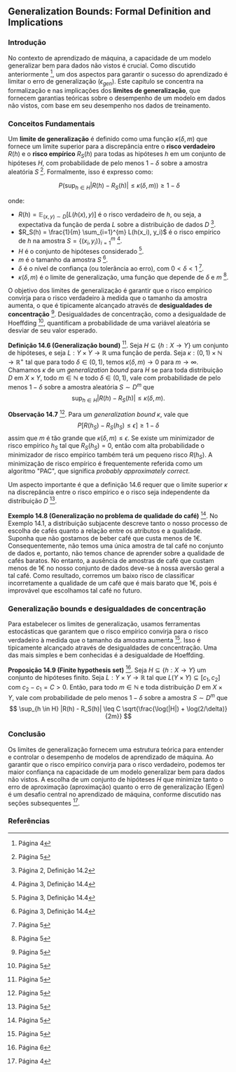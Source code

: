 ## Generalization Bounds: Formal Definition and Implications

### Introdução
No contexto de aprendizado de máquina, a capacidade de um modelo generalizar bem para dados não vistos é crucial. Como discutido anteriormente [^4], um dos aspectos para garantir o sucesso do aprendizado é limitar o erro de generalização ($\epsilon_{gen}$). Este capítulo se concentra na formalização e nas implicações dos **limites de generalização**, que fornecem garantias teóricas sobre o desempenho de um modelo em dados não vistos, com base em seu desempenho nos dados de treinamento.

### Conceitos Fundamentais

Um **limite de generalização** é definido como uma função $\kappa(\delta, m)$ que fornece um limite superior para a discrepância entre o **risco verdadeiro** $R(h)$ e o **risco empírico** $R_S(h)$ para todas as hipóteses $h$ em um conjunto de hipóteses $H$, com probabilidade de pelo menos $1 - \delta$ sobre a amostra aleatória $S$ [^5]. Formalmente, isso é expresso como:

$$\
P\left(\sup_{h \in H} |R(h) - R_S(h)| \leq \kappa(\delta, m)\right) \geq 1 - \delta
$$

onde:
*   $R(h) = \mathbb{E}_{(x,y) \sim D}[L(h(x), y)]$ é o risco verdadeiro de $h$, ou seja, a expectativa da função de perda $L$ sobre a distribuição de dados $D$ [^2].
*   $R_S(h) = \frac{1}{m} \sum_{i=1}^{m} L(h(x_i), y_i)$ é o risco empírico de $h$ na amostra $S = \{(x_i, y_i)\}_{i=1}^{m}$ [^3].
*   $H$ é o conjunto de hipóteses considerado [^3].
*   $m$ é o tamanho da amostra $S$ [^3].
*   $\delta$ é o nível de confiança (ou tolerância ao erro), com $0 < \delta < 1$ [^5].
*   $\kappa(\delta, m)$ é o limite de generalização, uma função que depende de $\delta$ e $m$ [^5].

O objetivo dos limites de generalização é garantir que o risco empírico convirja para o risco verdadeiro à medida que o tamanho da amostra aumenta, o que é tipicamente alcançado através de **desigualdades de concentração** [^5]. Desigualdades de concentração, como a desigualdade de Hoeffding [^5], quantificam a probabilidade de uma variável aleatória se desviar de seu valor esperado.

**Definição 14.6 (Generalização bound)** [^5]. Seja $H \subseteq \{h: X \rightarrow Y\}$ um conjunto de hipóteses, e seja $L: Y \times Y \rightarrow \mathbb{R}$ uma função de perda. Seja $\kappa: (0, 1) \times \mathbb{N} \rightarrow \mathbb{R}^+$ tal que para todo $\delta \in (0, 1)$, temos $\kappa(\delta, m) \rightarrow 0$ para $m \rightarrow \infty$. Chamamos $\kappa$ de um *generalization bound* para $H$ se para toda distribuição $D$ em $X \times Y$, todo $m \in \mathbb{N}$ e todo $\delta \in (0, 1)$, vale com probabilidade de pelo menos $1 - \delta$ sobre a amostra aleatória $S \sim D^m$ que
$$
\sup_{h \in H} |R(h) - R_S(h)| \leq \kappa(\delta, m).
$$

**Observação 14.7** [^5]. Para um *generalization bound* $\kappa$, vale que
$$
P[R(h_S) - R_S(h_S) \leq \epsilon] \geq 1 - \delta
$$
assim que $m$ é tão grande que $\kappa(\delta, m) \leq \epsilon$. Se existe um minimizador de risco empírico $h_S$ tal que $R_S(h_S) = 0$, então com alta probabilidade o minimizador de risco empírico também terá um pequeno risco $R(h_S)$. A minimização de risco empírico é frequentemente referida como um algoritmo "PAC", que significa *probably approximately correct*.

Um aspecto importante é que a definição 14.6 requer que o limite superior $\kappa$ na discrepância entre o risco empírico e o risco seja independente da distribuição $D$ [^5].

**Exemplo 14.8 (Generalização no problema de qualidade do café)** [^5]. No Exemplo 14.1, a distribuição subjacente descreve tanto o nosso processo de escolha de cafés quanto a relação entre os atributos e a qualidade. Suponha que não gostamos de beber café que custa menos de 1€. Consequentemente, não temos uma única amostra de tal café no conjunto de dados e, portanto, não temos chance de aprender sobre a qualidade de cafés baratos. No entanto, a ausência de amostras de café que custam menos de 1€ no nosso conjunto de dados deve-se à nossa aversão geral a tal café. Como resultado, corremos um baixo risco de classificar incorretamente a qualidade de um café que é mais barato que 1€, pois é improvável que escolhamos tal café no futuro.

### Generalização bounds e desigualdades de concentração

Para estabelecer os limites de generalização, usamos ferramentas estocásticas que garantem que o risco empírico convirja para o risco verdadeiro à medida que o tamanho da amostra aumenta [^5]. Isso é tipicamente alcançado através de desigualdades de concentração. Uma das mais simples e bem conhecidas é a desigualdade de Hoeffding.

**Proposição 14.9 (Finite hypothesis set)** [^6]. Seja $H \subseteq \{h: X \rightarrow Y\}$ um conjunto de hipóteses finito. Seja $L: Y \times Y \rightarrow \mathbb{R}$ tal que $L(Y \times Y) \subseteq [c_1, c_2]$ com $c_2 - c_1 = C > 0$.
Então, para todo $m \in \mathbb{N}$ e toda distribuição $D$ em $X \times Y$, vale com probabilidade de pelo menos $1 - \delta$ sobre a amostra $S \sim D^m$ que
$$
\sup_{h \in H} |R(h) - R_S(h)| \leq C \sqrt{\frac{\log(|H|) + \log(2/\delta)}{2m}}
$$

### Conclusão

Os limites de generalização fornecem uma estrutura teórica para entender e controlar o desempenho de modelos de aprendizado de máquina. Ao garantir que o risco empírico convirja para o risco verdadeiro, podemos ter maior confiança na capacidade de um modelo generalizar bem para dados não vistos. A escolha de um conjunto de hipóteses $H$ que minimize tanto o erro de aproximação (aproximação) quanto o erro de generalização (Egen) é um desafio central no aprendizado de máquina, conforme discutido nas seções subsequentes [^4].

### Referências
[^1]: Página 1, Capítulo 14
[^2]: Página 2, Definição 14.2
[^3]: Página 3, Definição 14.4
[^4]: Página 4
[^5]: Página 5
[^6]: Página 6
<!-- END -->